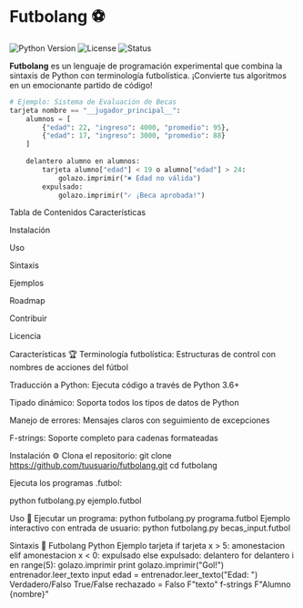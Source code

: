 # Futbolang ⚽

![Python Version](https://img.shields.io/badge/python-3.6%2B-blue)
![License](https://img.shields.io/badge/license-MIT-green)
![Status](https://img.shields.io/badge/status-active-brightgreen)

**Futbolang** es un lenguaje de programación experimental que combina la sintaxis de Python con terminología futbolística. ¡Convierte tus algoritmos en un emocionante partido de código!

```python
# Ejemplo: Sistema de Evaluación de Becas
tarjeta nombre == "__jugador_principal__":
    alumnos = [
        {"edad": 22, "ingreso": 4000, "promedio": 95},
        {"edad": 17, "ingreso": 3000, "promedio": 88}
    ]
    
    delantero alumno en alumnos:
        tarjeta alumno["edad"] < 19 o alumno["edad"] > 24:
            golazo.imprimir("✖ Edad no válida")
        expulsado:
            golazo.imprimir("✓ ¡Beca aprobada!")
```
Tabla de Contenidos
Características

Instalación

Uso

Sintaxis

Ejemplos

Roadmap

Contribuir

Licencia

Características 🏆
Terminología futbolística: Estructuras de control con nombres de acciones del fútbol

Traducción a Python: Ejecuta código a través de Python 3.6+

Tipado dinámico: Soporta todos los tipos de datos de Python

Manejo de errores: Mensajes claros con seguimiento de excepciones

F-strings: Soporte completo para cadenas formateadas

Instalación ⚙️
Clona el repositorio:
git clone https://github.com/tuusuario/futbolang.git
cd futbolang

Ejecuta los programas .futbol:

python futbolang.py ejemplo.futbol

Uso 🚀
Ejecutar un programa:
python futbolang.py programa.futbol
Ejemplo interactivo con entrada de usuario:
python futbolang.py becas_input.futbol

Sintaxis 📖
Futbolang	Python	Ejemplo
tarjeta	if	tarjeta x > 5:
amonestacion	elif	amonestacion x < 0:
expulsado	else	expulsado:
delantero	for	delantero i en range(5):
golazo.imprimir	print	golazo.imprimir("Gol!")
entrenador.leer_texto	input	edad = entrenador.leer_texto("Edad: ")
Verdadero/Falso	True/False	rechazado = Falso
F"texto"	f-strings	F"Alumno {nombre}"
